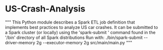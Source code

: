 # US-Crash-Analysis

""" This Python module describes a Spark ETL job definition
that implements best practices to analyze US car crashes. It can be
submitted to a Spark cluster (or locally) using the 'spark-submit '
command found in the '/bin' directory of all Spark distributions
Run with:
  ./bin/spark-submit --driver-memory 2g --executor-memory 2g src/main/main.py
"""
